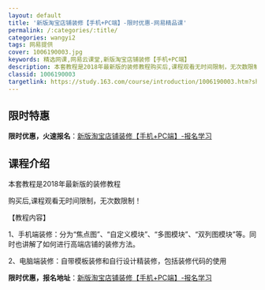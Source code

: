 ```yaml
---
layout: default
title: '新版淘宝店铺装修【手机+PC端】-限时优惠-网易精品课'
permalink: /:categories/:title/
categories: wangyi2
tags: 网易提供
cover: 1006190003.jpg
keywords: 精选网课,网易云课堂,新版淘宝店铺装修【手机+PC端】
description: 本套教程是2018年最新版的装修教程购买后,课程观看无时间限制，无次数限制！【教程内容】1、手机端装修：分为“焦点图”、
classid: 1006190003
targetlink: https://study.163.com/course/introduction/1006190003.htm?share=1&shareId=1025206652&utm_campaign=share&utm_medium=iphoneShare&utm_source=&utm_u=1025206652
---
```


## 限时特惠

**限时优惠，火速报名**：[新版淘宝店铺装修【手机+PC端】-报名学习](https://study.163.com/course/introduction/1006190003.htm?share=1&shareId=1025206652&utm_campaign=share&utm_medium=iphoneShare&utm_source=&utm_u=1025206652)

## 课程介绍

本套教程是2018年最新版的装修教程

购买后,课程观看无时间限制，无次数限制！



【教程内容】

1、手机端装修：分为“焦点图”、“自定义模块”、“多图模块”、“双列图模块”等。同时也讲解了如何进行高端店铺的装修方法。

2、电脑端装修：自带模板装修和自行设计精装修，包括装修代码的使用

**限时优惠，报名地址**：[新版淘宝店铺装修【手机+PC端】-报名学习](https://study.163.com/course/introduction/1006190003.htm?share=1&shareId=1025206652&utm_campaign=share&utm_medium=iphoneShare&utm_source=&utm_u=1025206652)

